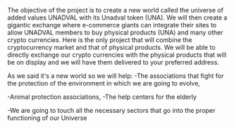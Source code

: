 
The objective of the project is to create a new world called the universe of added values UNADVAL with its Unadval token (UNA). We will then create a gigantic exchange where e-commerce giants can integrate their sites to allow UNADVAL members to buy physical products (UNA) and many other crypto currencies.
Here is the only project that will combine the cryptocurrency market and that of physical products. We will be able to directly exchange our crypto currencies with the physical products that will be on display and we will have them delivered to your preferred address.

As we said it's a new world so we will help:
  -The associations that fight for the protection of the environment in which we are going to evolve,


-Animal protection associations,
-The help centers for the elderly

-We are going to touch all the necessary sectors that go into the proper functioning of our Universe

